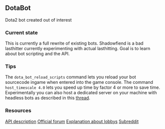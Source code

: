 ## DotaBot
Dota2 bot created out of interest
### Current state
This is currently a full rewrite of existing bots. Shadowfiend is a bad lasthitter currently experimenting with actual lasthitting. Goal is to learn about bot scripting and the API.
### Tips
The `dota_bot_reload_scripts` command lets you reload your bot sourcecode ingame when entered into the game console.
The command `host_timescale 4.0` lets you speed up time by factor 4 or more to save time.
Experimentally you can also host a dedicated server on your machine with headless bots as described in this [thread](http://dev.dota2.com/showthread.php?t=273803).
### Resources
[API description](https://developer.valvesoftware.com/wiki/Dota_Bot_Scripting)
[Official forum](dev.dota2.com/forumdisplay.php?f=497)
[Explanation about lobbys](https://gcarvalho.blog/2017/01/01/dota-2-bot-scripting-api-hello-world/)
[Subreddit](https://www.reddit.com/r/dota2AI/)
